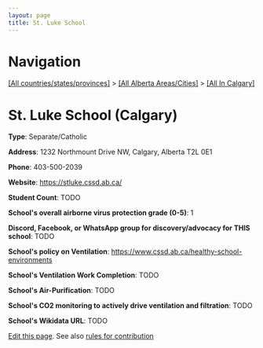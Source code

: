 ```yaml
---
layout: page
title: St. Luke School
---
```

# Navigation

[[All countries/states/provinces]](../../..) > [[All Alberta Areas/Cities]](../..) > [[All In Calgary]](..)

# St. Luke School (Calgary)

**Type**: Separate/Catholic

**Address**: 1232 Northmount Drive NW, Calgary, Alberta T2L 0E1

**Phone**: 403-500-2039

**Website**: <https://stluke.cssd.ab.ca/>

**Student Count**: TODO

**School's overall airborne virus protection grade (0-5)**: 1

**Discord, Facebook, or WhatsApp group for discovery/advocacy for THIS school**: TODO

**School's policy on Ventilation**: <https://www.cssd.ab.ca/healthy-school-environments>

**School's Ventilation Work Completion**: TODO

**School's Air-Purification**: TODO

**School's CO2 monitoring to actively drive ventilation and filtration**: TODO

**School's Wikidata URL**: TODO


[Edit this page](https://github.com/ventilate-schools/AB/edit/main/./Calgary/St._Luke_School.md). See also [rules for contribution](../../../contribution-rules/)